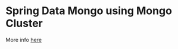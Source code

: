 # Spring Data Mongo using Mongo Cluster

More info [here](https://frandorado.github.io/spring/2019/04/16/mongo-cluster-with-spring-data-mongo.html)